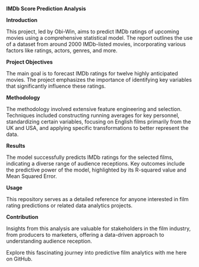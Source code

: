 **IMDb Score Prediction Analysis**

**Introduction**

This project, led by Obi-Win, aims to predict IMDb ratings of upcoming movies using a comprehensive statistical model. The report outlines the use of a dataset from around 2000 IMDb-listed movies, incorporating various factors like ratings, actors, genres, and more.

**Project Objectives**

The main goal is to forecast IMDb ratings for twelve highly anticipated movies. The project emphasizes the importance of identifying key variables that significantly influence these ratings.

**Methodology**

The methodology involved extensive feature engineering and selection. Techniques included constructing running averages for key personnel, standardizing certain variables, focusing on English films primarily from the UK and USA, and applying specific transformations to better represent the data.

**Results**

The model successfully predicts IMDb ratings for the selected films, indicating a diverse range of audience receptions. Key outcomes include the predictive power of the model, highlighted by its R-squared value and Mean Squared Error.

**Usage**

This repository serves as a detailed reference for anyone interested in film rating predictions or related data analytics projects.

**Contribution**

Insights from this analysis are valuable for stakeholders in the film industry, from producers to marketers, offering a data-driven approach to understanding audience reception.

Explore this fascinating journey into predictive film analytics with me here on GitHub.

